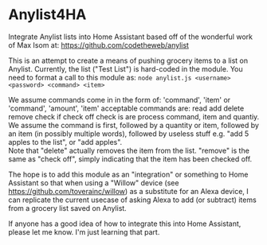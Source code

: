 # Anylist4HA
Integrate Anylist lists into Home Assistant based off of the wonderful work of Max Isom at: https://github.com/codetheweb/anylist

This is an attempt to create a means of pushing grocery items to a list on Anylist.  Currently, the list ("Test List") is hard-coded in the module.  You need to format a call to this module as:
`node anylist.js <username> <password> <command> <item>`

We assume commands come in in the form of:
  'command', 'item'  or 'command', 'amount', 'item'
  acceptable commands are:
    read
    add
    delete
    remove
    check if
    check off
    check
    is
    are
  process command, item and quantiy.  
  We assume the command is first, followed by a quantity or item, followed by an item (in possibly multiple words), followed by useless stuff e.g. "add 5 apples to the list", or "add apples".  
  Note that "delete" actually removes the item from the list.  "remove" is the same as "check off", simply indicating that the item has been checked off.

  The hope is to add this module as an "integration" or something to Home Assistant so that when using a "Willow" device (see https://github.com/toverainc/willow) as a substitute for an Alexa device, I can replicate the current usecase of asking Alexa to add (or subtract) items from a grocery list saved on Anylist.

  If anyone has a good idea of how to integrate this into Home Assistant, please let me know.  I'm just learning that part.
